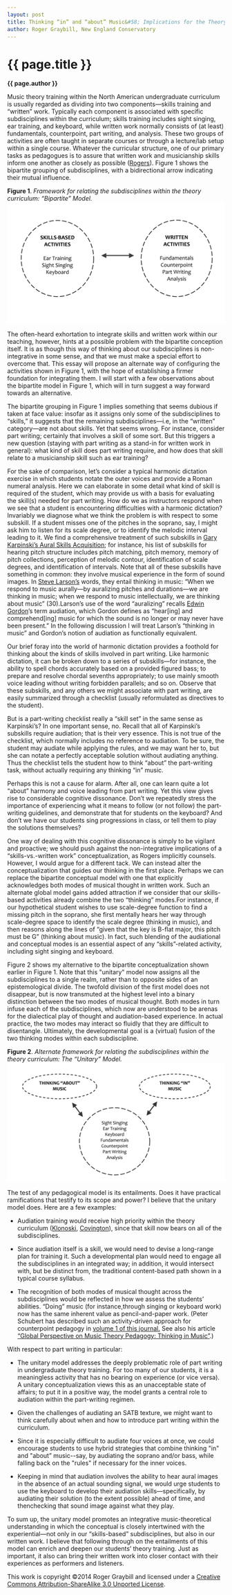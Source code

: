 ```yaml
---
layout: post
title: Thinking “in” and “about” Music&#58; Implications for the Theory Curriculum
author: Roger Graybill, New England Conservatory
---
```


{{ page.title }}
================
**{{ page.author }}**

Music theory training within the North American undergraduate curriculum is usually regarded as dividing into two components—skills training and “written” work. Typically each component is associated with specific subdisciplines within the curriculum; skills training includes sight singing, ear training, and keyboard, while written work normally consists of (at least) fundamentals, counterpoint, part writing, and analysis. These two groups of activities are often taught in separate courses or through a lecture/lab setup within a single course. Whatever the curricular structure, one of our primary tasks as pedagogues is to assure that written work and musicianship skills inform one another as closely as possible ([Rogers](https://www.google.com/url?q=https%3A%2F%2Fopenlibrary.org%2Fbooks%2FOL3471054M%2FTeaching_approaches_in_music_theory&sa=D&sntz=1&usg=AFQjCNH0Y8cAy2_OAze4ZyDcAhhxIrdkmA)). Figure 1 shows the bipartite grouping of subdisciplines, with a bidirectional arrow indicating their mutual influence.


**Figure 1**. *Framework for relating the subdisciplines
within the theory curriculum: “Bipartite” Model.*
[![](images/RG-image00.jpg)](images/RG-image00.jpg)

The often-heard exhortation to integrate skills and written work within our teaching, however, hints at a possible problem with the bipartite conception itself. It is as though this way of thinking about our subdisciplines is non-integrative in some sense, and that we must make a special effort to overcome that. This essay will propose an alternate way of configuring the activities shown in Figure 1, with the hope of establishing a firmer foundation for integrating them. I will start with a few observations about the bipartite model in Figure 1, which will in turn suggest a way forward towards an alternative.

The bipartite grouping in Figure 1 implies something that seems dubious if taken at face value: insofar as it assigns only some of the subdisciplines to “skills,” it suggests that the remaining subdisciplines—i.e, in the “written” category—are not about skills. Yet that seems wrong. For instance, consider part writing; certainly that involves a skill of some sort. But this triggers a new question (staying with part writing as a stand-in for written work in general): what kind of skill does part writing require, and how does that skill relate to a musicianship skill such as ear training? 

For the sake of comparison, let’s consider a typical harmonic dictation exercise in which students notate the outer voices and provide a Roman numeral analysis. Here we can elaborate in some detail what kind of skill is required of the student, which may provide us with a basis for evaluating the skill(s) needed for part writing. How do we as instructors respond when we see that a student is encountering difficulties with a harmonic dictation? Invariably we diagnose what we think the problem is with respect to some subskill. If a student misses one of the pitches in the soprano, say, I might ask him to listen for its scale degree, or to identify the melodic interval leading to it. We find a comprehensive treatment of such subskills in [Gary Karpinski’s Aural Skills Acquisition](https://www.google.com/url?q=https%3A%2F%2Fopenlibrary.org%2Fworks%2FOL5736751W%2FAural_Skills_Acquisition&sa=D&sntz=1&usg=AFQjCNELhXpV3Zni9YDgJwvCmB1Gxcr_ZQ); for instance, his list of subskills for hearing pitch structure includes pitch matching, pitch memory, memory of pitch collections, perception of melodic contour, identification of scale degrees, and identification of intervals. Note that all of these subskills have something in common: they involve musical experience in the form of sound images. In [Steve Larson’s](https://www.google.com/url?q=https%3A%2F%2Fopenlibrary.org%2Fworks%2FOL16142046W%2FMusical_forces&sa=D&sntz=1&usg=AFQjCNEZpcbostSatUT6I-xEyV0zrAUjCw) words, they entail thinking in music: “When we respond to music aurally—by auralizing pitches and durations—we are thinking in music; when we respond to music intellectually, we are thinking about music” (30).Larson’s use of the word “auralizing” recalls [Edwin Gordon](http://www.google.com/url?q=http%3A%2F%2Fgiml.org%2Fmlt%2Faudiation%2F&sa=D&sntz=1&usg=AFQjCNH_D2ntRgaEmLEQFkaGq6ygcoAr6w)’s term audiation, which Gordon defines as “hear[ing] and comprehend[ing] music for which the sound is no longer or may never have been present.” In the following discussion I will treat Larson’s “thinking in music” and Gordon’s notion of audiation as functionally equivalent.

Our brief foray into the world of harmonic dictation provides a foothold for thinking about the kinds of skills involved in part writing. Like harmonic dictation, it can be broken down to a series of subskills—for instance, the ability to spell chords accurately based on a provided figured bass; to prepare and resolve chordal sevenths appropriately; to use mainly smooth voice leading without writing forbidden parallels; and so on. Observe that these subskills, and any others we might associate with part writing, are easily summarized through a checklist (usually reformulated as directives to the student).

But is a part-writing checklist really a “skill set” in the same sense as Karpinski’s? In one important sense, no. Recall that all of Karpinski’s subskills require audiation; that is their very essence. This is not true of the checklist, which normally includes no reference to audiation. To be sure, the student may audiate while applying the rules, and we may want her to, but she can notate a perfectly acceptable solution without audiating anything. Thus the checklist tells the student how to think “about” the part-writing task, without actually requiring any thinking “in” music.

Perhaps this is not a cause for alarm. After all, one can learn quite a lot “about” harmony and voice leading from part writing. Yet this view gives rise to considerable cognitive dissonance. Don’t we repeatedly stress the importance of experiencing what it means to follow (or not follow) the part-writing guidelines, and demonstrate that for students on the keyboard? And don’t we have our students sing progressions in class, or tell them to play the solutions themselves? 

One way of dealing with this cognitive dissonance is simply to be vigilant and proactive; we should push against the non-integrative implications of a “skills-vs.-written work” conceptualization, as Rogers implicitly counsels. However, I would argue for a different tack. We can instead alter the conceptualization that guides our thinking in the first place. Perhaps we can replace the bipartite conceptual model with one that explicitly acknowledges both modes of musical thought in written work. Such an alternate global model gains added attraction if we consider that our skills-based activities already combine the two “thinking” modes.For instance, if our hypothetical student wishes to use scale-degree function to find a missing pitch in the soprano, she first mentally hears her way through scale-degree space to identify the scale degree (thinking in music), and then reasons along the lines of “given that the key is B-flat major, this pitch must be G” (thinking about music). In fact, such blending of the audiational and conceptual modes is an essential aspect of any “skills”-related activity, including sight singing and keyboard. 

Figure 2 shows my alternative to the bipartite conceptualization shown earlier in Figure 1. Note that this "unitary" model now assigns all the subdisciplines to a single realm, rather than to opposite sides of an epistemological divide. The twofold division of the first model does not disappear, but is now transmuted at the highest level into a binary distinction between the two modes of musical thought. Both modes in turn infuse each of the subdisciplines, which now are understood to be arenas for the dialectical play of thought and audiation-based experience. In actual practice, the two modes may interact so fluidly that they are difficult to disentangle. Ultimately, the developmental goal is a (virtual) fusion of the two thinking modes within each subdiscipline. 


**Figure 2**. *Alternate framework for relating the subdisciplines within the theory curriculum:
The “Unitary” Model.*
[![](images/RG-image01.jpg)](images/RG-image01.jpg)

The test of any pedagogical model is its entailments. Does it have practical ramifications that testify to its scope and power? I believe that the unitary model does. Here are a few examples:

-   Audiation training would receive high priority within the theory curriculum ([Klonoski](http://jmtp.ou.edu/journal-article/teaching-pitch-internalization-processes), [Covington](http://symposium.music.org/index.php?option=com_k2&view=item&id=2216:the-minds-ear-i-hear-music-and-no-one-is-performing&Itemid=146)), since that skill now bears on all of the subdisciplines.

-   Since audiation itself is a skill, we would need to devise a long-range plan for training it. Such a developmental plan would need to engage all the subdisciplines in an integrated way; in addition, it would intersect with, but be distinct from, the traditional content-based path shown in a typical course syllabus.

-   The recognition of both modes of musical thought across the subdisciplines would be reflected in how we assess the students’ abilities. “Doing” music (for instance,through singing or keyboard work) now has the same inherent value as pencil-and-paper work. (Peter Schubert has described such an activity-driven approach for counterpoint pedagogy in [volume 1 of this journal](http://www.google.com/url?q=http%3A%2F%2Fwww.flipcamp.org%2Fengagingstudents%2Fschubert.html&sa=D&sntz=1&usg=AFQjCNHWU6wL0p_qdFS3fkoq9QiqpqIK8g)[.](http://www.google.com/url?q=http%3A%2F%2Fwww.flipcamp.org%2Fengagingstudents%2Fschubert.html&sa=D&sntz=1&usg=AFQjCNHWU6wL0p_qdFS3fkoq9QiqpqIK8g) See also his article [“Global Perspective on Music Theory Pedagogy: Thinking in Music”](http://www.google.com/url?q=http%3A%2F%2Fjmtp.ou.edu%2Fjournal-article%2Fglobal-perspective-music-theory-pedagogy-thinking-music&sa=D&sntz=1&usg=AFQjCNHmzksub2kzDqISntyqJsAigUCK5A).)

With respect to part writing in particular:

-   The unitary model addresses the deeply problematic role of part writing in undergraduate theory training. For too many of our students, it is a meaningless activity that has no bearing on experience (or vice versa). A unitary conceptualization views this as an unacceptable state of affairs; to put it in a positive way, the model grants a central role to audiation within the part-writing regimen.

-   Given the challenges of audiating an SATB texture, we might want to think carefully about when and how to introduce part writing within the curriculum.

-   Since it is especially difficult to audiate four voices at once, we could encourage students to use hybrid strategies that combine thinking "in" and "about” music--say, by audiating the soprano and/or bass, while falling back on the "rules" if necessary for the inner voices.

-   Keeping in mind that audiation involves the ability to hear aural images in the absence of an actual sounding signal, we would urge students to use the keyboard to develop their audiation skills—specifically, by audiating their solution (to the extent possible) ahead of time, and thenchecking that sound image against what they play.

To sum up, the unitary model promotes an integrative music-theoretical understanding in which the conceptual is closely intertwined with the experiential—not only in our “skills-based” subdisciplines, but also in our written work. I believe that following through on the entailments of this model can enrich and deepen our students’ theory training. Just as important, it also can bring their written work into closer contact with their experiences as performers and listeners.



This work is copyright ©2014 Roger Graybill and licensed under a [Creative Commons Attribution-ShareAlike 3.0 Unported License](http://www.google.com/url?q=http%3A%2F%2Fcreativecommons.org%2Flicenses%2Fby-sa%2F3.0%2F&sa=D&sntz=1&usg=AFQjCNG4j2oPozXv2_VqmmLiVAToFtwKdA).


